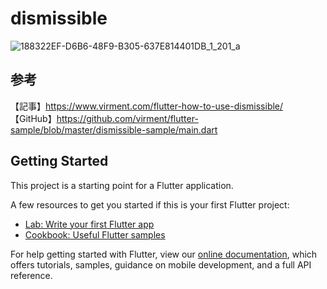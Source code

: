 # dismissible

![188322EF-D6B6-48F9-B305-637E814401DB_1_201_a](https://user-images.githubusercontent.com/73986840/121762270-ca410800-cb6f-11eb-9a7b-bb87122169b6.jpeg)

## 参考
【記事】https://www.virment.com/flutter-how-to-use-dismissible/<br>
【GitHub】https://github.com/virment/flutter-sample/blob/master/dismissible-sample/main.dart<br>


## Getting Started

This project is a starting point for a Flutter application.

A few resources to get you started if this is your first Flutter project:

- [Lab: Write your first Flutter app](https://flutter.dev/docs/get-started/codelab)
- [Cookbook: Useful Flutter samples](https://flutter.dev/docs/cookbook)

For help getting started with Flutter, view our
[online documentation](https://flutter.dev/docs), which offers tutorials,
samples, guidance on mobile development, and a full API reference.
